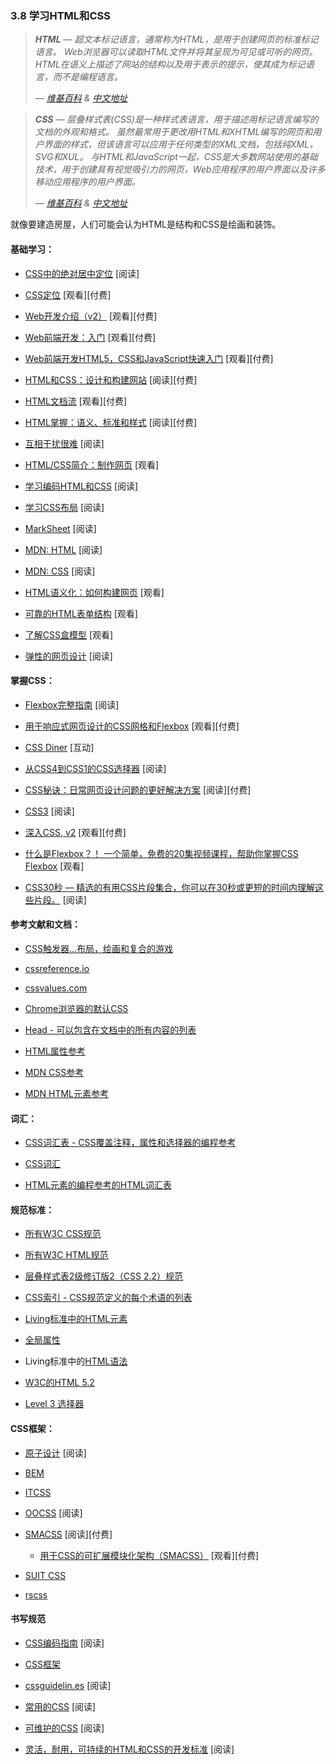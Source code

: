 <!-- 3.8 - Learn HTML & CSS -->
### 3.8 学习HTML和CSS

<!-- HTML - HyperText Markup Language, commonly referred to as HTML, is the standard markup language used to create web pages. Web browsers can read HTML files and render them into visible or audible web pages. HTML describes the structure of a website semantically along with cues for presentation, making it a markup language, rather than a programming language.
— [Wikipedia](https://en.wikipedia.org/wiki/HTML) -->
> ***HTML** — 超文本标记语言，通常称为HTML，是用于创建网页的标准标记语言。 Web浏览器可以读取HTML文件并将其呈现为可见或可听的网页。 HTML在语义上描述了网站的结构以及用于表示的提示，使其成为标记语言，而不是编程语言。*
>
> *— [维基百科](https://en.wikipedia.org/wiki/HTML) & [中文地址](https://zh.wikipedia.org/wiki/HTML)*
>
<!-- CSS - Cascading Style Sheets (CSS) is a style sheet language used for describing the look and formatting of a document written in a markup language. Although most often used to change the style of web pages and user interfaces written in HTML and XHTML, the language can be applied to any kind of XML document, including plain XML, SVG and XUL. Along with HTML and JavaScript, CSS is a cornerstone technology used by most websites to create visually engaging webpages, user interfaces for web applications, and user interfaces for many mobile applications.
 — [Wikipedia](https://en.wikipedia.org/wiki/Cascading_Style_Sheets) -->
> ***CSS** — 层叠样式表(CSS)是一种样式表语言，用于描述用标记语言编写的文档的外观和格式。 虽然最常用于更改用HTML和XHTML编写的网页和用户界面的样式，但该语言可以应用于任何类型的XML文档，包括纯XML，SVG和XUL。 与HTML和JavaScript一起，CSS是大多数网站使用的基础技术，用于创建具有视觉吸引力的网页，Web应用程序的用户界面以及许多移动应用程序的用户界面。*
>
> *— [维基百科](https://en.wikipedia.org/wiki/Cascading_Style_Sheets) & [中文地址](https://zh.wikipedia.org/wiki/HTML)*

<!-- Liken to constructing a house, one might consider HTML the framing and CSS to be the painting & decorating. -->
就像要建造房屋，人们可能会认为HTML是结构和CSS是绘画和装饰。

#### 基础学习：

* [CSS中的绝对居中定位](http://codepen.io/shshaw/full/gEiDt) \[阅读\]

* [CSS定位](http://www.pluralsight.com/courses/css-positioning-1834) \[观看\]\[付费\]

* [Web开发介绍（v2）](https://frontendmasters.com/courses/web-development-v2/) \[观看\]\[付费\]

* [Web前端开发：入门](http://www.pluralsight.com/courses/front-end-web-development-get-started) \[观看\]\[付费\]

* [Web前端开发HTML5，CSS和JavaScript快速入门](http://www.pluralsight.com/courses/front-end-web-app-html5-javascript-css) \[观看\]\[付费\]

* [HTML和CSS：设计和构建网站](https://www.amazon.com/gp/product/1118008189/?&_encoding=UTF8&tag=frontend-handbook-20&linkCode=ur2&linkId=b1c45ab715f267f7dfed8c981c14eceb&camp=1789&creative=9325) \[阅读\]\[付费\]

* [HTML文档流](http://www.pluralsight.com/courses/html-document-flow-1837) \[观看\]\[付费\]

* [HTML掌握：语义、标准和样式](https://www.amazon.com/gp/product/1590597656/?&_encoding=UTF8&tag=frontend-handbook-20&linkCode=ur2&linkId=a5c4eb997239ea9e57a86456cef7763c&camp=1789&creative=9325) \[阅读\]\[付费\]

* [互相干扰很难](https://internetingishard.com/) \[阅读\]

* [HTML/CSS简介：制作网页](https://www.khanacademy.org/computing/computer-programming/html-css) \[观看\]

* [学习编码HTML和CSS](http://learn.shayhowe.com/html-css/) \[阅读\]

* [学习CSS布局](http://learnlayout.com/) \[阅读\]

* [MarkSheet](http://marksheet.io/) \[阅读\]

* [MDN: HTML](https://developer.mozilla.org/en-US/docs/Learn/HTML) \[阅读\]

* [MDN: CSS](https://developer.mozilla.org/en-US/docs/Learn/CSS) \[阅读\]

* [HTML语义化：如何构建网页](https://webdesign.tutsplus.com/courses/semantic-html-how-to-structure-web-pages) \[观看\]

* [可靠的HTML表单结构](https://webdesign.tutsplus.com/courses/solid-html-form-structure) \[观看\]

* [了解CSS盒模型](https://webdesign.tutsplus.com/courses/understanding-the-css-box-model) \[观看\]

* [弹性的网页设计](https://resilientwebdesign.com/) \[阅读\]

#### 掌握CSS：

* [Flexbox完整指南](https://css-tricks.com/snippets/css/a-guide-to-flexbox/) \[阅读\]

* [用于响应式网页设计的CSS网格和Flexbox](https://frontendmasters.com/courses/css-grids-flexbox/) \[观看\]\[付费\]

* [CSS Diner](http://flukeout.github.io/) \[互动\]

* [从CSS4到CSS1的CSS选择器](http://css4-selectors.com/selectors/) \[阅读\]

* [CSS秘诀：日常网页设计问题的更好解决方案](https://www.amazon.com/CSS-Secrets-Solutions-Everyday-Problems/dp/1449372635/?&_encoding=UTF8&tag=frontend-handbook-20&linkCode=ur2&linkId=40a9480c18839b4b2ea798aa2afafd0e&camp=1789&creative=9325) \[阅读\]\[付费\]

* [CSS3](https://developer.mozilla.org/en-US/docs/Web/CSS/CSS3) \[阅读\]

* [深入CSS, v2](https://frontendmasters.com/courses/css-in-depth-v2/) \[观看\]\[付费\]

* [什么是Flexbox？！ 一个简单，免费的20集视频课程，帮助你掌握CSS Flexbox](http://flexbox.io/) \[观看\]

* [CSS30秒 — 精选的有用CSS片段集合，你可以在30秒或更短的时间内理解这些片段。](https://atomiks.github.io/30-seconds-of-css/) \[阅读\]

#### 参考文献和文档：

* [CSS触发器...布局，绘画和复合的游戏](http://csstriggers.com/)

* [cssreference.io](http://cssreference.io/)

* [cssvalues.com](http://cssvalues.com/)

* [Chrome浏览器的默认CSS](https://chromium.googlesource.com/chromium/blink/+/master/Source/core/css/html.css)

* [Head - 可以包含在文档中的所有内容的列表](http://gethead.info/)

* [HTML属性参考](https://developer.mozilla.org/en-US/docs/Web/HTML/Attributes)

* [MDN CSS参考](https://developer.mozilla.org/en-US/docs/Web/CSS/Reference)

* [MDN HTML元素参考](https://developer.mozilla.org/en-US/docs/Web/HTML/Element)

#### 词汇：

* [CSS词汇表 - CSS覆盖注释，属性和选择器的编程参考](https://www.codecademy.com/articles/glossary-css)

* [CSS词汇](http://apps.workflower.fi/vocabs/css/en)

* [HTML元素的编程参考的HTML词汇表](https://www.codecademy.com/articles/glossary-html)

#### 规范标准：

* [所有W3C CSS规范](http://www.w3.org/Style/CSS/current-work#roadmap)

* [所有W3C HTML规范](http://www.w3.org/standards/techs/html#w3c_all)

* [层叠样式表2级修订版2（CSS 2.2）规范](https://drafts.csswg.org/css2/)

* [CSS索引 - CSS规范定义的每个术语的列表](https://drafts.csswg.org/indexes/)

* [Living标准中的HTML元素](https://html.spec.whatwg.org/multipage/semantics.html#semantics)

* [全局属性](https://developer.mozilla.org/en-US/docs/Web/HTML/Global_attributes)

* Living标准中的[HTML语法](https://html.spec.whatwg.org/multipage/syntax.html#syntax)

* [W3C的HTML 5.2](http://w3c.github.io/html/)

* [Level 3 选择器](http://www.w3.org/TR/css3-selectors/)

#### CSS框架：

* [原子设计](http://atomicdesign.bradfrost.com/) \[阅读\]

* [BEM](http://getbem.com/introduction/)

* [ITCSS](https://www.xfive.co/blog/itcss-scalable-maintainable-css-architecture/)

* [OOCSS](http://oocss.org/) \[阅读\]

* [SMACSS](https://smacss.com/) \[阅读\]\[付费\]

  * [用于CSS的可扩展模块化架构（SMACSS）](https://frontendmasters.com/courses/smacss/) \[观看\]\[付费\]

* [SUIT CSS](http://suitcss.github.io)

* [rscss](http://rscss.io/)

#### 书写规范

* [CSS编码指南](http://codeguide.co/#css) \[阅读\]

* [CSS框架](https://github.com/jareware/css-architecture)

* [cssguidelin.es](http://cssguidelin.es/) \[阅读\]

* [常用的CSS](https://github.com/necolas/idiomatic-css) \[阅读\]

* [可维护的CSS](http://maintainablecss.com/) \[阅读\]

* [灵活，耐用，可持续的HTML和CSS的开发标准](http://mdo.github.io/code-guide/) \[阅读\]